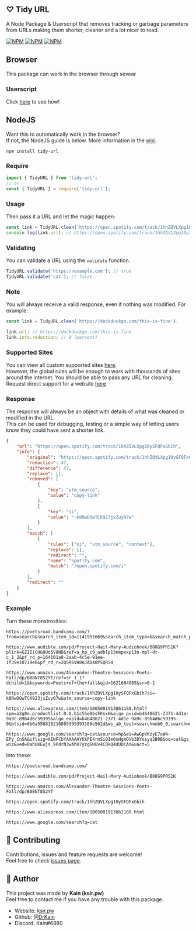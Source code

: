 ## ♡ Tidy URL

A Node Package & Userscript that removes tracking or garbage parameters from URLs making them shorter, cleaner and a lot nicer to read.

[![NPM](https://img.shields.io/npm/v/tidy-url)](https://www.npmjs.com/package/tidy-url)
[![NPM](https://img.shields.io/npm/dt/tidy-url)](https://www.npmjs.com/package/tidy-url)
[![NPM](https://img.shields.io/npm/types/tidy-url)](https://www.npmjs.com/package/tidy-url)

## Browser

This package can work in the browser through sevear

### Userscript

Click [here](https://github.com/DrKain/tidy-url/wiki/Userscript) to see how!

## NodeJS

Want this to automatically work in the browser?  
If not, the NodeJS guide is below. More information in the [wiki](https://github.com/DrKain/tidy-url/wiki).

```
npm install tidy-url
```

### Require

```js
import { TidyURL } from 'tidy-url';
// or
const { TidyURL } = require('tidy-url');
```

### Usage

Then pass it a URL and let the magic happen:

```js
const link = TidyURL.clean('https://open.spotify.com/track/1hhZQVLXpg10ySFQFxGbih?si=-k8RwDQwTCK923jxZuy07w&utm_source=copy-link');
console.log(link.url); // https://open.spotify.com/track/1hhZQVLXpg10ySFQFxGbih
```

### Validating

You can validate a URL using the `validate` function.

```js
TidyURL.validate('https://example.com'); // true
TidyURL.validate('cat'); // false
```

### Note

You will always receive a valid response, even if nothing was modified. For example:

```js
const link = TidyURL.clean('https://duckduckgo.com/this-is-fine');

link.url; // https://duckduckgo.com/this-is-fine
link.info.reduction; // 0 (percent)
```

### Supported Sites

You can view all custom supported sites [here](https://github.com/DrKain/tidy-url/wiki/Supported-Sites).  
However, the global rules will be enough to work with thousands of sites around the internet. You should be able to pass any URL for cleaning.  
Request direct support for a website [here](https://github.com/DrKain/tidy-url/issues/new?assignees=&labels=&template=add-website.md&title=Website%3A+example.com)

### Response

The response will always be an object with details of what was cleaned or modified in the URL.  
This can be used for debugging, testing or a simple way of letting users know they could have sent a shorter link.

```json
{
    "url": "https://open.spotify.com/track/1hhZQVLXpg10ySFQFxGbih",
    "info": {
        "original": "https://open.spotify.com/track/1hhZQVLXpg10ySFQFxGbih?si=-k8RwDQwTCK923jxZuy07w&utm_source=copy-link",
        "reduction": 47,
        "difference": 47,
        "replace": [],
        "removed": [
            {
                "key": "utm_source",
                "value": "copy-link"
            },
            {
                "key": "si",
                "value": "-k8RwDQwTCK923jxZuy07w"
            }
        ],
        "match": [
            {
                "rules": ["si", "utm_source", "context"],
                "replace": [],
                "redirect": "",
                "name": "spotify.com",
                "match": "/open.spotify.com/i"
            }
        ],
        "redirect": ""
    }
}
```

### Example

Turn these monstrosities:

```
https://poetsroad.bandcamp.com/?from=search&search_item_id=1141951669&search_item_type=b&search_match_part=%3F&search_page_id=1748155363&search_page_no=1&search_rank=1&search_sig=a9a9cbdfc454df7c2999f097dc8a216b

https://www.audible.com/pd/Project-Hail-Mary-Audiobook/B08G9PRS1K?plink=GZIIiCHG0Uo5V8ND&ref=a_hp_c9_adblp13nmpxxp13n-mpl-dt-c_1_2&pf_rd_p=164101a8-2aab-4c5e-91ee-1f39e10719e6&pf_rd_r=2Q5R6VH8HJAD48PSQRS4

https://www.amazon.com/Alexander-Theatre-Sessions-Poets-Fall/dp/B08NT852YT/ref=sr_1_1?dchild=1&keywords=Poets+of+the+fall&qid=1621684985&sr=8-1

https://open.spotify.com/track/1hhZQVLXpg10ySFQFxGbih?si=-k8RwDQwTCK923jxZuy07w&utm_source=copy-link

https://www.aliexpress.com/item/1005001913861188.html?spm=a2g0o.productlist.0.0.b1c55e86sFKsxH&algo_pvid=b4648621-2371-4d1e-9a9c-89b4d6c59395&algo_expid=b4648621-2371-4d1e-9a9c-89b4d6c59395-0&btsid=0b0a556816216865399393168e562d&ws_ab_test=searchweb0_0,searchweb201602_,searchweb201603_

https://www.google.com/search?q=cat&source=hp&ei=AwGpYKzyE7uW4-EPy_CnSA&iflsig=AINFCbYAAAAAYKkPE4rmSi0Im0sHgmOVb3DYosyq2B0B&oq=cat&gs_lcp=Cgdnd3Mtd2l6EAMyBQguEJMCMgIILjICCAAyAggAMgIILjICCAAyAggAMgIILjICCC4yAgguOggIABDqAhCPAToLCC4QxwEQowIQkwI6CAguEMcBEKMCUNgEWIQHYMwIaAFwAHgAgAHIAYgB2ASSAQMyLTOYAQCgAQGqAQdnd3Mtd2l6sAEK&sclient=gws-wiz&ved=0ahUKEwjs_9PdrN3wAhU7yzgGHUv4CQkQ4dUDCAY&uact=5
```

Into these:

```
https://poetsroad.bandcamp.com/

https://www.audible.com/pd/Project-Hail-Mary-Audiobook/B08G9PRS1K

https://www.amazon.com/Alexander-Theatre-Sessions-Poets-Fall/dp/B08NT852YT

https://open.spotify.com/track/1hhZQVLXpg10ySFQFxGbih

https://www.aliexpress.com/item/1005001913861188.html

https://www.google.com/search?q=cat
```

## 🤝 Contributing

Contributions, issues and feature requests are welcome!  
Feel free to check [issues page](https://github.com/DrKain/tidy-url/issues).

## 👤 Author

This project was made by **Kain (ksir.pw)**  
Feel free to contact me if you have any trouble with this package.

-   Website: [ksir.pw](https://ksir.pw)
-   Github: [@DrKain](https://github.com/DrKain)
-   Discord: Kain#6880
